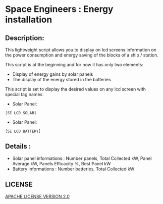 # Space Engineers : Energy installation

## Description:
This lightweight script allows you to display on lcd screens information on the power consumption and energy saving of the blocks of a ship / station.

This script is at the beginning and for now it has only two elements:
* Display of energy gains by solar panels
* The display of the energy stored in the batteries

This script is set to display the desired values on any lcd screen with special tag names:
* Solar Panel: 
```
[SE LCD SOLAR]
```
* Solar Panel: 
```
[SE LCD BATTERY]
```

## Details :
* Solar panel informations : Number panels, Total Collected kW, Panel Average kW, Panels Efficacity %, Best Panel kW
* Battery informations : Number batteries, Total Collected kW

## LICENSE

[APACHE LICENSE VERSION 2.0](LICENSE)